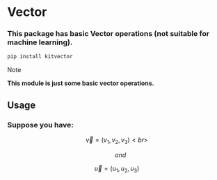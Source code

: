 # Vector
### This package has basic Vector operations (not suitable for machine learning).
```py
pip install kitvector
```
> [!NOTE]
> **This module is just some basic vector operations.**
## Usage
### Suppose you have: 

 $$
 \vec{v}=(v_1, v_2, v_3)<br>
 $$
 
 $$
 \quad and
 $$
 
 $$
 \vec{u}=(u_1, u_2, u_3)
 $$



